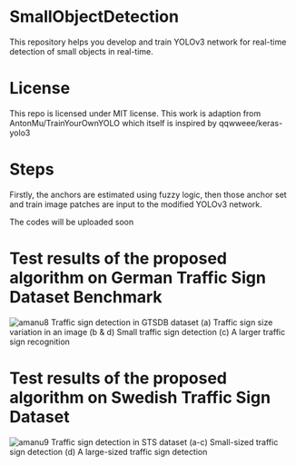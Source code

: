 # SmallObjectDetection

This repository helps you develop and train YOLOv3 network for real-time detection of small objects in real-time.

# License
This repo is licensed under MIT license. This work is adaption from AntonMu/TrainYourOwnYOLO which itself is inspired by qqwweee/keras-yolo3

# Steps
Firstly, the anchors are estimated using fuzzy logic,
then those anchor set and train image patches are input to the modified YOLOv3 network.

The codes will be uploaded soon

# Test results of the proposed algorithm on German Traffic Sign Dataset Benchmark
![amanu8](https://github.com/ha007-aman/SmallObjectsDetectionUsingYOLOv3/assets/73087518/eee7c96e-eab0-4e26-9ef1-f503b00dbf06)
Traffic sign detection in GTSDB dataset (a) Traffic sign size variation in an image (b & d) Small traffic sign detection (c) A larger traffic sign recognition

# Test results of the proposed algorithm on Swedish Traffic Sign Dataset 
![amanu9](https://github.com/ha007-aman/SmallObjectsDetectionUsingYOLOv3/assets/73087518/8cd8ccbb-cb3a-4ab5-98ca-323d869903b0)
Traffic sign detection in STS dataset (a-c) Small-sized traffic sign detection (d) A large-sized traffic sign detection


